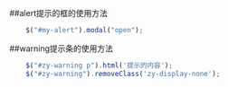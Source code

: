 ##alert提示的框的使用方法
```javascript
    $("#my-alert").modal("open");
```

##warning提示条的使用方法
```javascript
    $("#zy-warning p").html('提示的内容');
    $("#zy-warning").removeClass('zy-display-none');
```